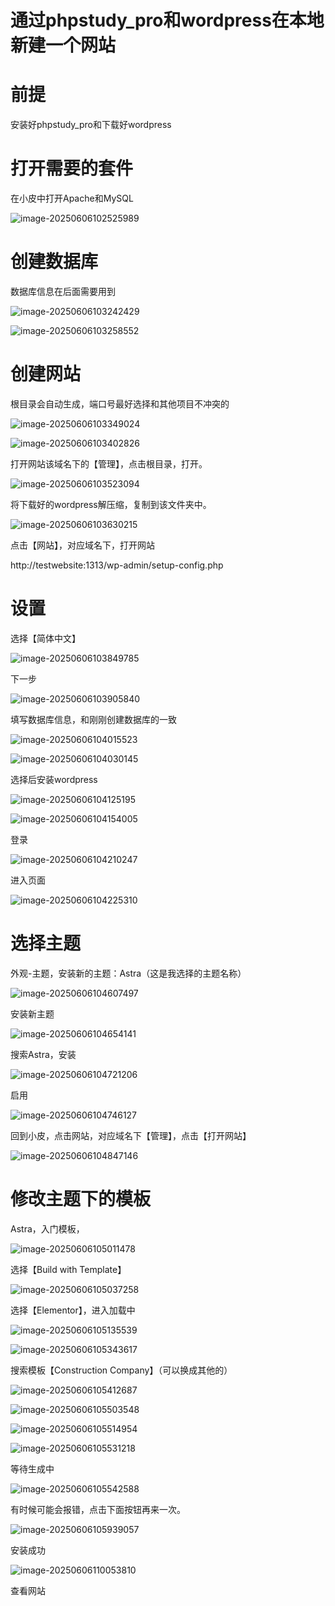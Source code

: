 # 通过phpstudy_pro和wordpress在本地新建一个网站

# 前提

安装好phpstudy_pro和下载好wordpress



# 打开需要的套件

在小皮中打开Apache和MySQL

![image-20250606102525989](通过phpstudy_pro和wordpress在本地新建一个网站/image-20250606102525989.png)



# 创建数据库

数据库信息在后面需要用到

![image-20250606103242429](通过phpstudy_pro和wordpress在本地新建一个网站/image-20250606103242429.png)

![image-20250606103258552](通过phpstudy_pro和wordpress在本地新建一个网站/image-20250606103258552.png)





# 创建网站

根目录会自动生成，端口号最好选择和其他项目不冲突的

![image-20250606103349024](通过phpstudy_pro和wordpress在本地新建一个网站/image-20250606103349024.png)



![image-20250606103402826](通过phpstudy_pro和wordpress在本地新建一个网站/image-20250606103402826.png)

打开网站该域名下的【管理】，点击根目录，打开。

![image-20250606103523094](通过phpstudy_pro和wordpress在本地新建一个网站/image-20250606103523094.png)



将下载好的wordpress解压缩，复制到该文件夹中。

![image-20250606103630215](通过phpstudy_pro和wordpress在本地新建一个网站/image-20250606103630215.png)



点击【网站】，对应域名下，打开网站

http://testwebsite:1313/wp-admin/setup-config.php

# 设置

选择【简体中文】

![image-20250606103849785](通过phpstudy_pro和wordpress在本地新建一个网站/image-20250606103849785.png)

下一步

![image-20250606103905840](通过phpstudy_pro和wordpress在本地新建一个网站/image-20250606103905840.png)

填写数据库信息，和刚刚创建数据库的一致

![image-20250606104015523](通过phpstudy_pro和wordpress在本地新建一个网站/image-20250606104015523.png)

![image-20250606104030145](通过phpstudy_pro和wordpress在本地新建一个网站/image-20250606104030145.png)



选择后安装wordpress

![image-20250606104125195](通过phpstudy_pro和wordpress在本地新建一个网站/image-20250606104125195.png)

![image-20250606104154005](通过phpstudy_pro和wordpress在本地新建一个网站/image-20250606104154005.png)



登录

![image-20250606104210247](通过phpstudy_pro和wordpress在本地新建一个网站/image-20250606104210247.png)



进入页面

![image-20250606104225310](通过phpstudy_pro和wordpress在本地新建一个网站/image-20250606104225310.png)



# 选择主题

外观-主题，安装新的主题：Astra（这是我选择的主题名称）



![image-20250606104607497](通过phpstudy_pro和wordpress在本地新建一个网站/image-20250606104607497.png)

安装新主题

![image-20250606104654141](通过phpstudy_pro和wordpress在本地新建一个网站/image-20250606104654141.png)



搜索Astra，安装

![image-20250606104721206](通过phpstudy_pro和wordpress在本地新建一个网站/image-20250606104721206.png)



启用

![image-20250606104746127](通过phpstudy_pro和wordpress在本地新建一个网站/image-20250606104746127.png)

回到小皮，点击网站，对应域名下【管理】，点击【打开网站】

![image-20250606104847146](通过phpstudy_pro和wordpress在本地新建一个网站/image-20250606104847146.png)

# 修改主题下的模板

Astra，入门模板，

![image-20250606105011478](通过phpstudy_pro和wordpress在本地新建一个网站/image-20250606105011478.png)



选择【Build with Template】

![image-20250606105037258](通过phpstudy_pro和wordpress在本地新建一个网站/image-20250606105037258.png)



选择【Elementor】，进入加载中

![image-20250606105135539](通过phpstudy_pro和wordpress在本地新建一个网站/image-20250606105135539.png)



![image-20250606105343617](通过phpstudy_pro和wordpress在本地新建一个网站/image-20250606105343617.png)



搜索模板【Construction Company】（可以换成其他的）

![image-20250606105412687](通过phpstudy_pro和wordpress在本地新建一个网站/image-20250606105412687.png)



![image-20250606105503548](通过phpstudy_pro和wordpress在本地新建一个网站/image-20250606105503548.png)



![image-20250606105514954](通过phpstudy_pro和wordpress在本地新建一个网站/image-20250606105514954.png)



![image-20250606105531218](通过phpstudy_pro和wordpress在本地新建一个网站/image-20250606105531218.png)



等待生成中

![image-20250606105542588](通过phpstudy_pro和wordpress在本地新建一个网站/image-20250606105542588.png)



有时候可能会报错，点击下面按钮再来一次。

![image-20250606105939057](通过phpstudy_pro和wordpress在本地新建一个网站/image-20250606105939057.png)

安装成功

![image-20250606110053810](通过phpstudy_pro和wordpress在本地新建一个网站/image-20250606110053810.png)



查看网站

